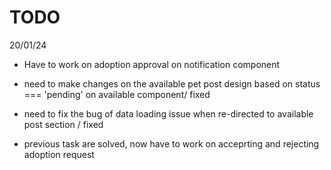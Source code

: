 # TODO
20/01/24

- Have to work on adoption approval on notification component

- need to make changes on the available pet post design based on status === 'pending' on available component/ fixed

- need to fix the bug of data loading issue when re-directed to available post section / fixed

- previous task are solved, now have to work on acceprting and rejecting adoption request


